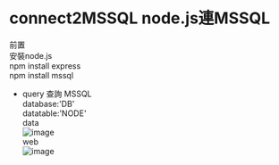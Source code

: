 connect2MSSQL  node.js連MSSQL
============
前置</br>
安裝node.js</br>
npm install express </br>
npm install mssql </br>


* query 查詢
MSSQL </br>
database:'DB'</br>
datatable:'NODE'</br>
data</br>
![image](https://imneverdied.github.io/node.js_note/pic/nodeSQL.png)</br>
web</br>
![image](https://imneverdied.github.io/node.js_note/pic/nodeSQLdata.png)</br>



